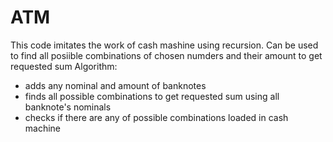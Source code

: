 # ATM
This code imitates the work of cash mashine using recursion. Can be used to find all posiible combinations of chosen numders and their amount to get requested sum
Algorithm: 
- adds any nominal and amount of banknotes 
- finds all possible combinations to get requested sum using all banknote's nominals 
- checks if there are any of possible combinations loaded in cash machine
